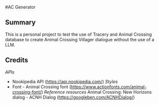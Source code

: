#AC Generator
## Summary
This is a personal project to test the use of Tracery and Animal Crossing database to create Animal Crossing Villager dialogue without the use of a LLM.

## Credits
*APIs*
* Nookipedia API (https://api.nookipedia.com/)
*Styles*
* Font - Animal Crossing font (https://www.actionfonts.com/animal-crossing-font/)
*Reference resources*
Animal Crossing: New Horizons dialog - ACNH Dialog (https://googleben.com/ACNHDialog/)